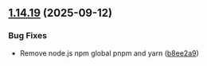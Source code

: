 ## [1.14.19](https://github.com/arpanrec/arpanrec.nebula/compare/1.14.18...1.14.19) (2025-09-12)


### Bug Fixes

* Remove node.js npm global pnpm and yarn ([b8ee2a9](https://github.com/arpanrec/arpanrec.nebula/commit/b8ee2a9d204fe972408b2b7f6280894b32a169a9))
